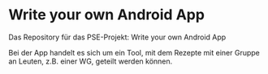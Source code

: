 # Write your own Android App
Das Repository für das PSE-Projekt: Write your own Android App

Bei der App handelt es sich um ein Tool, mit dem Rezepte mit einer Gruppe an Leuten, z.B. einer WG, geteilt werden können. 

